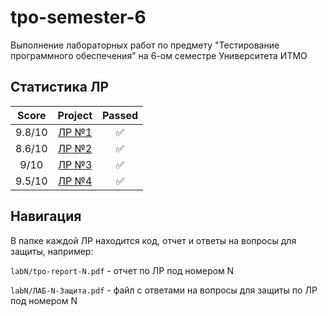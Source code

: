 # tpo-semester-6
Выполнение лабораторных работ по предмету "Тестирование программного обеспечения" на 6-ом семестре Университета ИТМО

## Статистика ЛР

| Score   | Project                | Passed |
| :---:   | :---:                  | :---:  | 
| 9.8/10  | [ЛР №1](lab1/)         | ✅     |
| 8.6/10  | [ЛР №2](lab2/)         | ✅     |
| 9/10    | [ЛР №3](lab3/)         | ✅     |
| 9.5/10  | [ЛР №4](lab4/)         | ✅     |

## Навигация

В папке каждой ЛР находится код, отчет и ответы на вопросы для защиты, например:

`labN/tpo-report-N.pdf` - отчет по ЛР под номером N

`labN/ЛАБ-N-Защита.pdf` - файл с ответами на вопросы для защиты по ЛР под номером N
